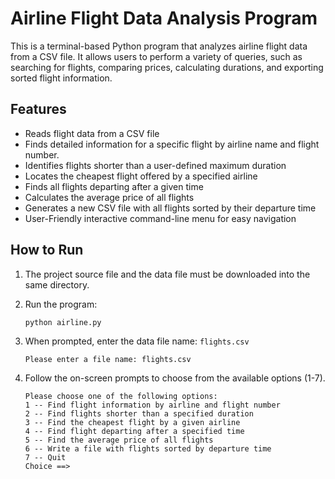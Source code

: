 # Airline Flight Data Analysis Program

This is a terminal-based Python program that analyzes airline flight data from a CSV file. It allows users to perform a variety of queries, such as searching for flights, comparing prices, calculating durations, and exporting sorted flight information.

## Features

* Reads flight data from a CSV file
* Finds detailed information for a specific flight by airline name and flight number.
* Identifies flights shorter than a user-defined maximum duration
* Locates the cheapest flight offered by a specified airline
* Finds all flights departing after a given time
* Calculates the average price of all flights
* Generates a new CSV file with all flights sorted by their departure time
* User-Friendly interactive command-line menu for easy navigation

## How to Run

1.  The project source file and the data file must be downloaded into the same directory.

2.  Run the program:
    ```bash
    python airline.py
    ```

3. When prompted, enter the data file name: `flights.csv`
    ```
    Please enter a file name: flights.csv
    ```

4.  Follow the on-screen prompts to choose from the available options (1-7).
    ```
    Please choose one of the following options:
    1 -- Find flight information by airline and flight number
    2 -- Find flights shorter than a specified duration
    3 -- Find the cheapest flight by a given airline
    4 -- Find flight departing after a specified time
    5 -- Find the average price of all flights
    6 -- Write a file with flights sorted by departure time
    7 -- Quit
    Choice ==>
    ```
